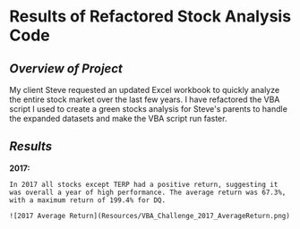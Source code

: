 # **Results of Refactored Stock Analysis Code**

## *Overview of Project*
My client Steve requested an updated Excel workbook to quickly analyze the entire stock market over the last few years. I have refactored the VBA script I used to create a green stocks analysis for Steve's parents to handle the expanded datasets and make the VBA script run faster.

## *Results*
**2017:**

```
In 2017 all stocks except TERP had a positive return, suggesting it was overall a year of high performance. The average return was 67.3%, with a maximum return of 199.4% for DQ.

![2017 Average Return](Resources/VBA_Challenge_2017_AverageReturn.png)




```
